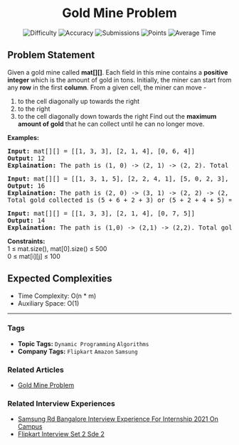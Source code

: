 <h1 align="center">Gold Mine Problem</h1>

<p align="center">
  <img alt="Difficulty" title="Difficulty" src="https://custom-icon-badges.demolab.com/badge/Difficulty: Medium-1F222E?style=for-the-badge&logoColor=white&logo=fire"/>
  <img alt="Accuracy" title="Accuracy" src="https://custom-icon-badges.demolab.com/badge/Accuracy: 29.73%25-1F222E?style=for-the-badge&logoColor=white&logo=target"/>
  <img alt="Submissions" title="Submissions" src="https://custom-icon-badges.demolab.com/badge/Submissions: 137K+-1F222E?style=for-the-badge&logoColor=white&logo=repo"/>
  <img alt="Points" title="Points" src="https://custom-icon-badges.demolab.com/badge/Points: 4-1F222E?style=for-the-badge&logoColor=white&logo=award"/>
  <img alt="Average Time" title="Average Time" src="https://custom-icon-badges.demolab.com/badge/Average%20Time: N/A-1F222E?style=for-the-badge&logoColor=white&logo=clock"/>
</p>

## Problem Statement

Given a gold mine called <b>mat[][]</b>. Each field in this mine contains a <b>positive integer </b>which is the amount of gold in tons. Initially, the miner can start from any <b>row</b> in the first <b>column</b>. From a given cell, the miner can move -

1. to the cell diagonally up towards the right
1. to the right
1. to the cell diagonally down towards the right
Find out the <b>maximum amount of gold </b>that he can collect until he can no longer move.

<b>Examples:</b>

<pre><b>Input:</b> mat[][] = [[1, 3, 3], [2, 1, 4], [0, 6, 4]]
<b>Output:</b> 12
<b>Explaination:</b> The path is (1, 0) -> (2, 1) -> (2, 2). Total gold collected is 2 + 6 + 4 = 12.</pre>

<pre><b>Input: </b>mat[][] = [[1, 3, 1, 5], [2, 2, 4, 1], [5, 0, 2, 3], [0, 6, 1, 2]]
<b>Output:</b> 16
<b>Explaination:</b> The path is (2, 0) -> (3, 1) -> (2, 2) -> (2, 3) or (2, 0) -> (1, 1) -> (1, 2) -> (0, 3). <br>Total gold collected is (5 + 6 + 2 + 3) or (5 + 2 + 4 + 5) = 16.<br></pre>

<pre><b>Input:</b> mat[][] = [[1, 3, 3], [2, 1, 4], [0, 7, 5]]
<b>Output:</b> 14
<b>Explaination:</b> The path is (1,0) -> (2,1) -> (2,2). Total gold collected is 2 + 7 + 5 = 14.</pre>

<b>Constraints:</b><br>1 ≤ mat.size(), mat[0].size() ≤ 500<br>0 ≤ mat[i][j] ≤ 100

## Expected Complexities
- Time Complexity: O(n * m)
- Auxiliary Space: O(1)

<hr>

### Tags
- **Topic Tags:** `Dynamic Programming` `Algorithms`
- **Company Tags:** `Flipkart` `Amazon` `Samsung`

### Related Articles
- [Gold Mine Problem](https://www.geeksforgeeks.org/gold-mine-problem/)

### Related Interview Experiences
- [Samsung Rd Bangalore Interview Experience For Internship 2021 On Campus](https://www.geeksforgeeks.org/samsung-rd-bangalore-interview-experience-for-internship-2021-on-campus/)
- [Flipkart Interview Set 2 Sde 2](https://www.geeksforgeeks.org/flipkart-interview-set-2-sde-2/)
